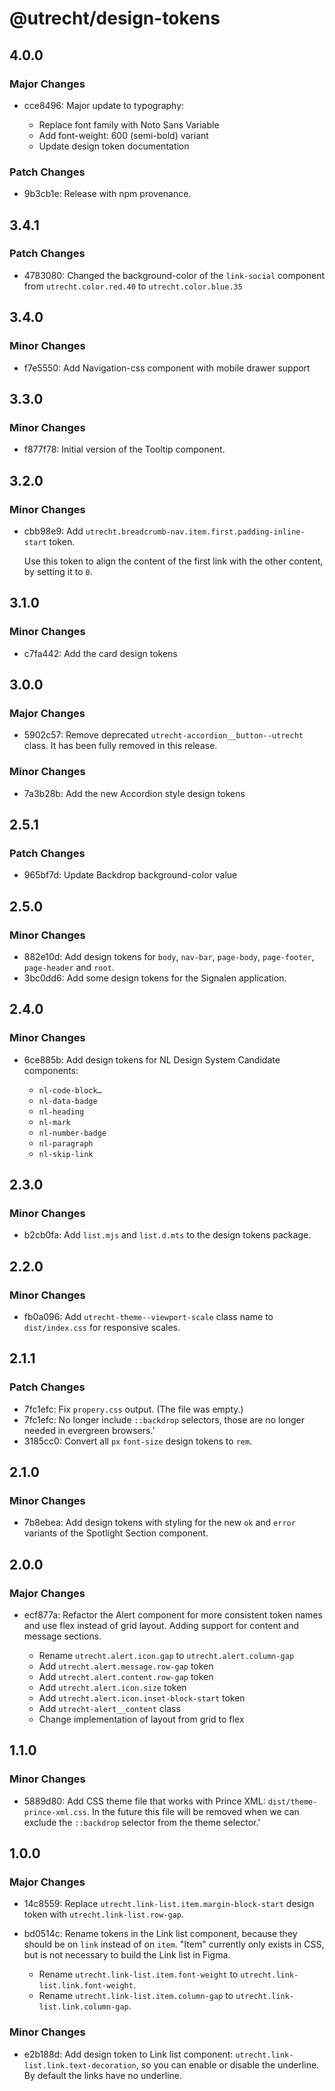 # @utrecht/design-tokens

## 4.0.0

### Major Changes

- cce8496: Major update to typography:

  - Replace font family with Noto Sans Variable
  - Add font-weight: 600 (semi-bold) variant
  - Update design token documentation

### Patch Changes

- 9b3cb1e: Release with npm provenance.

## 3.4.1

### Patch Changes

- 4783080: Changed the background-color of the `link-social` component from `utrecht.color.red.40` to `utrecht.color.blue.35`

## 3.4.0

### Minor Changes

- f7e5550: Add Navigation-css component with mobile drawer support

## 3.3.0

### Minor Changes

- f877f78: Initial version of the Tooltip component.

## 3.2.0

### Minor Changes

- cbb98e9: Add `utrecht.breadcrumb-nav.item.first.padding-inline-start` token.

  Use this token to align the content of the first link with the other content, by setting it to `0`.

## 3.1.0

### Minor Changes

- c7fa442: Add the card design tokens

## 3.0.0

### Major Changes

- 5902c57: Remove deprecated `utrecht-accordion__button--utrecht` class. It has been fully removed in this release.

### Minor Changes

- 7a3b28b: Add the new Accordion style design tokens

## 2.5.1

### Patch Changes

- 965bf7d: Update Backdrop background-color value

## 2.5.0

### Minor Changes

- 882e10d: Add design tokens for `body`, `nav-bar`, `page-body`, `page-footer`, `page-header` and `root`.
- 3bc0dd6: Add some design tokens for the Signalen application.

## 2.4.0

### Minor Changes

- 6ce885b: Add design tokens for NL Design System Candidate components:

  - `nl-code-block…`
  - `nl-data-badge`
  - `nl-heading`
  - `nl-mark`
  - `nl-number-badge`
  - `nl-paragraph`
  - `nl-skip-link`

## 2.3.0

### Minor Changes

- b2cb0fa: Add `list.mjs` and `list.d.mts` to the design tokens package.

## 2.2.0

### Minor Changes

- fb0a096: Add `utrecht-theme--viewport-scale` class name to `dist/index.css` for responsive scales.

## 2.1.1

### Patch Changes

- 7fc1efc: Fix `propery.css` output. (The file was empty.)
- 7fc1efc: No longer include `::backdrop` selectors, those are no longer needed in evergreen browsers.'
- 3185cc0: Convert all `px` `font-size` design tokens to `rem`.

## 2.1.0

### Minor Changes

- 7b8ebea: Add design tokens with styling for the new `ok` and `error` variants of the Spotlight Section component.

## 2.0.0

### Major Changes

- ecf877a: Refactor the Alert component for more consistent token names and use flex instead of grid layout. Adding support for content and message sections.

  - Rename `utrecht.alert.icon.gap` to `utrecht.alert.column-gap`
  - Add `utrecht.alert.message.row-gap` token
  - Add `utrecht.alert.content.row-gap` token
  - Add `utrecht.alert.icon.size` token
  - Add `utrecht.alert.icon.inset-block-start` token
  - Add `utrecht-alert__content` class
  - Change implementation of layout from grid to flex

## 1.1.0

### Minor Changes

- 5889d80: Add CSS theme file that works with Prince XML: `dist/theme-prince-xml.css`. In the future this file will be removed when we can exclude the `::backdrop` selector from the theme selector.'

## 1.0.0

### Major Changes

- 14c8559: Replace `utrecht.link-list.item.margin-block-start` design token with `utrecht.link-list.row-gap`.
- bd0514c: Rename tokens in the Link list component, because they should be on `link` instead of on `item`. "Item" currently only exists in CSS, but is not necessary to build the Link list in Figma.

  - Rename `utrecht.link-list.item.font-weight` to `utrecht.link-list.link.font-weight`.
  - Rename `utrecht.link-list.item.column-gap` to `utrecht.link-list.link.column-gap`.

### Minor Changes

- e2b188d: Add design token to Link list component: `utrecht.link-list.link.text-decoration`, so you can enable or disable the underline. By default the links have no underline.
